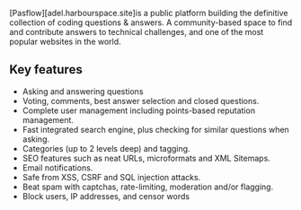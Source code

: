 [Pasflow][adel.harbourspace.site]is a public platform building the definitive collection of coding questions & answers. A community-based space to find and contribute answers to technical challenges, and one of the most popular websites in the world.
                                                                                    
## Key features

- Asking and answering questions
- Voting, comments, best answer selection and closed questions.
- Complete user management including points-based reputation management.
- Fast integrated search engine, plus checking for similar questions when asking.
- Categories (up to 2 levels deep) and tagging.
- SEO features such as neat URLs, microformats and XML Sitemaps.
- Email notifications.
- Safe from XSS, CSRF and SQL injection attacks.
- Beat spam with captchas, rate-limiting, moderation and/or flagging.
- Block users, IP addresses, and censor words

